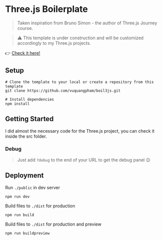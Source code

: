 # Three.js Boilerplate

> Taken inspiration from Bruno Simon - the author of Three.js Journey course.

> ⚠️ This template is under construction and will be customized accordingly to my Three.js projects.

👉 <a href="https://boil3js.netlify.app/?debug" target="_blank">Check it here!</a>

## Setup

```shell
# Clone the template to your local or create a repository from this template
git clone https://github.com/vuquangpham/boil3js.git

# Install dependencies
npm install
```

## Getting Started

I did almost the necessary code for the Three.js project, you can check it inside the src folder.

### Debug

> Just add `?debug` to the end of your URL to get the debug panel 😉

## Deployment

Run `./public` in dev server

```shell
npm run dev
```

Build files to `./dist` for production

```shell
npm run build
```

Build files to `./dist` for production and preview

```shell
npm run buildpreview
```